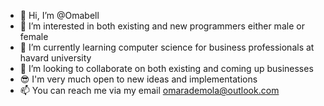 - 👋 Hi, I’m @Omabell
- 👀 I’m interested in both existing and new programmers either male or female
- 🌱 I’m currently learning computer science for business professionals at havard university
-  💞️ I’m looking to collaborate on both existing and coming up businesses
- 😎 I'm very much open to new ideas and implementations
- 📫 You can reach me via my email omarademola@outlook.com

<!---
Omabell/Omabell is a ✨ special ✨ repository because its `README.md` (this file) appears on your GitHub profile.
You can click the Preview link to take a look at your changes.
--->
